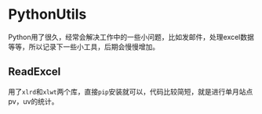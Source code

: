 # PythonUtils
Python用了很久，经常会解决工作中的一些小问题，比如发邮件，处理excel数据等等，所以记录下一些小工具，后期会慢慢增加。

## ReadExcel
用了`xlrd`和`xlwt`两个库，直接`pip`安装就可以，代码比较简短，就是进行单月站点pv，uv的统计。

